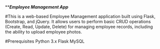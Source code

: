 ***************Employee Management App*************

#This is a web-based Employee Management application built using Flask, Bootstrap, and jQuery. It allows users to perform basic CRUD operations (Create, Read, Update, Delete) for managing employee records, including the ability to upload employee photos.

#Prerequisites
Python 3.x
Flask
MySQL 